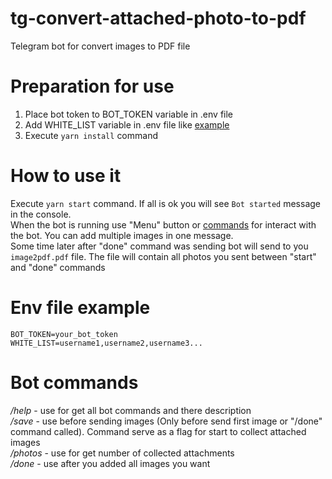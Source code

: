 # tg-convert-attached-photo-to-pdf

Telegram bot for convert images to PDF file

# Preparation for use
1. Place bot token to BOT_TOKEN variable in .env file
2. Add WHITE_LIST variable in .env file like [example](#env-example)
3. Execute ``yarn install`` command

# How to use it

Execute ``yarn start`` command. If all is ok you will see `Bot started` message in the console.  
When the bot is running use "Menu" button or [commands](bot-commands) for interact with the bot. You can add multiple images in one message.  
Some time later after "done" command was sending bot will send to you `image2pdf.pdf` file.
The file will contain all photos you sent between "start" and "done" commands
# Env file example

```
BOT_TOKEN=your_bot_token
WHITE_LIST=username1,username2,username3...
```

# Bot commands

*/help* - use for get all bot commands and there description  
*/save* - use before sending images (Only before send first image or "/done" command called). Command serve as a flag for start to collect attached images  
*/photos* - use for get number of collected attachments  
*/done* - use after you added all images you want
